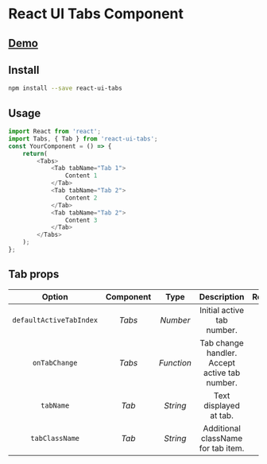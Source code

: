 # React UI Tabs Component

## [Demo](https://n-spl1nter.github.io/react-ui-tabs/)

## Install
```sh
npm install --save react-ui-tabs
```
## Usage
```javascript
import React from 'react';
import Tabs, { Tab } from 'react-ui-tabs';
const YourComponent = () => {
    return(
        <Tabs>
            <Tab tabName="Tab 1">
                Content 1
            </Tab>
            <Tab tabName="Tab 2">
                Content 2
            </Tab>
            <Tab tabName="Tab 2">
                Content 3
            </Tab>
        </Tabs>
    );
};
```
## Tab props

Option | Component | Type | Description | Required 
:---: | :---: | :---: | :---: | :---:
`defaultActiveTabIndex` | *Tabs* | *Number* | Initial active tab number. | *No*
`onTabChange` | *Tabs* | *Function* | Tab change handler. Accept active tab number. | *No*
`tabName` | *Tab* | *String* | Text displayed at tab. | *Yes*
`tabClassName` | *Tab* | *String* | Additional className for tab item. | *No*
